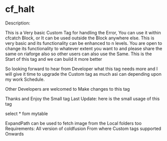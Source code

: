 # cf_halt

Description:

This is a Very basic Custom Tag for handling the Error, You can use it within cfcatch Block, or It can be used outside the Block anywhere else. This is very basic and its functionality can be enhanced to n levels. You are open to change its functionality to whatever extent you want to and please share the same on riaforge also so other users can also use the Same. This is the Start of this tag and we can build it more better

So looking forward to hear from Developer what this tag needs more and I will give it time to upgrade the Custom tag as much asi can depending upon my work Schedule. 

Other Developers are welcomed to Make changes to this tag

Thanks and Enjoy the Small tag
Last Update:
here is the small usage of this tag

<cftry>
<cfquery datasource="#request.dsn#" name="i">
select * fom mytable
</cfquery>
<cfcatch>
<cf_halt msg="Error! #cfcatch.detail# #cfcatch.message#" 
   animate="yes" 
   animateicon="SomeImagePath or any http image using external site" 
   senduser="Home" target="_self" halt="no" navigateuser="index.cfm"> 
</cfcatch>
</cftry>


ExpandPath can be used to fetch image from the Local folders too
Requirements:
All version of coldfusion From where Custom tags supported Onwards
